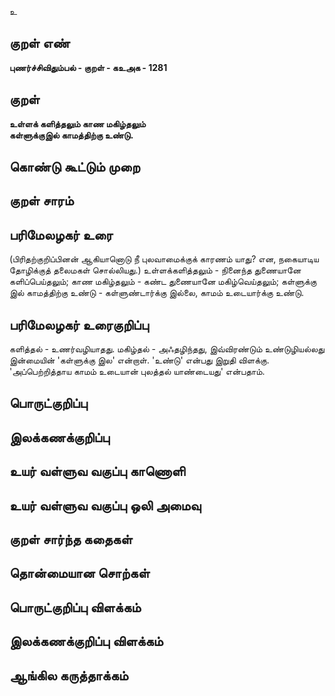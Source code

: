 உ

## குறள் எண் 

**புணர்ச்சிவிதும்பல் - குறள் - கஉஅக - 1281**

## குறள் 

**உள்ளக் களித்தலும் காண மகிழ்தலும்  
கள்ளுக்குஇல் காமத்திற்கு உண்டு.**

## கொண்டு கூட்டும் முறை


## குறள் சாரம் 


## பரிமேலழகர் உரை

(பிரிதற்குறிப்பினன் ஆகியானொடு நீ புலவாமைக்குக் காரணம் யாது? என, நகையாடிய தோழிக்குத் தலைமகள் சொல்லியது.) உள்ளக்களித்தலும் - நினைந்த துணையானே களிப்பெய்தலும்; காண மகிழ்தலும் - கண்ட துணையானே மகிழ்வெய்தலும்; கள்ளுக்கு இல் காமத்திற்கு உண்டு - கள்ளுண்டார்க்கு இல்லை, காமம் உடையார்க்கு உண்டு.

## பரிமேலழகர் உரைகுறிப்பு   

களித்தல் - உணர்வழியாதது. மகிழ்தல் - அஃதழிந்தது, இவ்விரண்டும் உண்டுழியல்லது இன்மையின் 'கள்ளுக்கு இல' என்றாள். 'உண்டு' என்பது இறுதி விளக்கு. 'அப்பெற்றித்தாய காமம் உடையான் புலத்தல் யாண்டையது' என்பதாம்.

## பொருட்குறிப்பு 


## இலக்கணக்குறிப்பு  


## உயர் வள்ளுவ வகுப்பு காணொளி


## உயர் வள்ளுவ வகுப்பு ஒலி அமைவு 

 
## குறள் சார்ந்த கதைகள் 


## தொன்மையான சொற்கள்


## பொருட்குறிப்பு விளக்கம்


## இலக்கணக்குறிப்பு விளக்கம்


## ஆங்கில கருத்தாக்கம் 


